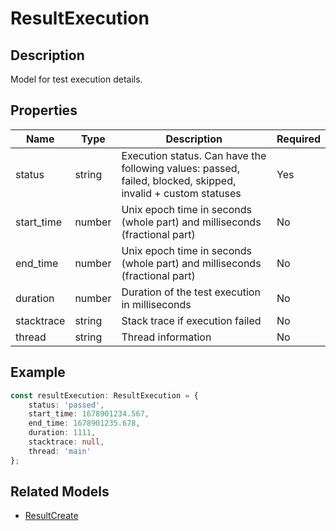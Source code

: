 # ResultExecution

## Description

Model for test execution details.

## Properties

| Name | Type | Description | Required |
|------|------|-------------|----------|
| status | string | Execution status. Can have the following values: passed, failed, blocked, skipped, invalid + custom statuses | Yes |
| start_time | number | Unix epoch time in seconds (whole part) and milliseconds (fractional part) | No |
| end_time | number | Unix epoch time in seconds (whole part) and milliseconds (fractional part) | No |
| duration | number | Duration of the test execution in milliseconds | No |
| stacktrace | string | Stack trace if execution failed | No |
| thread | string | Thread information | No |

## Example

```typescript
const resultExecution: ResultExecution = {
    status: 'passed',
    start_time: 1678901234.567,
    end_time: 1678901235.678,
    duration: 1111,
    stacktrace: null,
    thread: 'main'
};
```

## Related Models

- [ResultCreate](ResultCreate.md)
